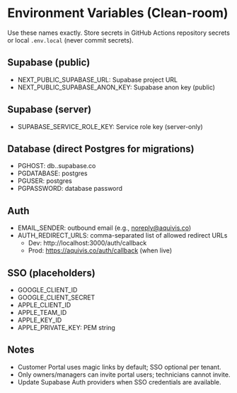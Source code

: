 # Environment Variables (Clean-room)

Use these names exactly. Store secrets in GitHub Actions repository secrets or local `.env.local` (never commit secrets).

## Supabase (public)
- NEXT_PUBLIC_SUPABASE_URL: Supabase project URL
- NEXT_PUBLIC_SUPABASE_ANON_KEY: Supabase anon key (public)

## Supabase (server)
- SUPABASE_SERVICE_ROLE_KEY: Service role key (server-only)

## Database (direct Postgres for migrations)
- PGHOST: db.<project>.supabase.co
- PGDATABASE: postgres
- PGUSER: postgres
- PGPASSWORD: database password

## Auth
- EMAIL_SENDER: outbound email (e.g., noreply@aquivis.co)
- AUTH_REDIRECT_URLS: comma-separated list of allowed redirect URLs
  - Dev: http://localhost:3000/auth/callback
  - Prod: https://aquivis.co/auth/callback (when live)

## SSO (placeholders)
- GOOGLE_CLIENT_ID
- GOOGLE_CLIENT_SECRET
- APPLE_CLIENT_ID
- APPLE_TEAM_ID
- APPLE_KEY_ID
- APPLE_PRIVATE_KEY: PEM string

## Notes
- Customer Portal uses magic links by default; SSO optional per tenant.
- Only owners/managers can invite portal users; technicians cannot invite.
- Update Supabase Auth providers when SSO credentials are available.
